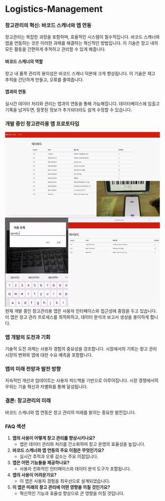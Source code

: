 # Logistics-Management

### **창고관리의 혁신: 바코드 스캐너와 앱 연동**

창고관리는 복잡한 과정을 포함하며, 효율적인 시스템이 필수적입니다. 바코드 스캐너와 앱을 연동하는 것은 이러한 과제를 해결하는 혁신적인 방법입니다. 이 기술은 창고 내의 모든 활동을 간편하게 추적하고 관리할 수 있게 해줍니다. 

#### **바코드 스캐너의 역할**

창고 내 품목 관리의 용이성은 바코드 스캐너 덕분에 크게 향상됩니다. 이 기술은 재고 추적을 간단하게 만들고, 오류를 줄여줍니다. 

#### **앱과의 연동**

실시간 데이터 처리와 관리는 앱과의 연동을 통해 가능해집니다. 데이터베이스에 입출고 기록을 남겨두면, 잘못된 정보가 추가되더라도 쉽게 수정할 수 있습니다.

### **개발 중인 창고관리용 앱 프로토타입**

[![블루투스 스캐너](https://github.com/hamasang/Logistics-Management/blob/main/1.mp4_20240119_140846.923.jpg?raw=true)](https://github.com/hamasang/Logistics-Management/raw/main/1.mp4)
[![블루투스 스캐너](https://github.com/hamasang/Logistics-Management/blob/main/2.mp4_20240119_140926.740.jpg?raw=true)](https://github.com/hamasang/Logistics-Management/raw/main/2.mp4)
현재 개발 중인 창고관리용 앱은 사용자 인터페이스와 접근성에 중점을 두고 있습니다. 이 앱은 창고 관리 프로세스를 최적화하고, 데이터 분석과 보고서 생성을 용이하게 합니다.

### **앱 개발의 도전과 기회**

기술적 도전 과제는 사용자 경험의 중요성을 강조합니다. 시장에서의 기회는 창고 관리 시장의 변화와 앱에 대한 수요 예측을 포함합니다.

### **앱의 미래 전망과 발전 방향**

지속적인 개선과 업데이트는 사용자 피드백을 기반으로 이루어집니다. 시장 경쟁에서의 우위는 기술 혁신과 차별화를 통해 달성됩니다.

### **결론: 창고관리의 미래**

바코드 스캐너와 앱 연동은 창고 관리의 미래를 밝히는 중요한 발전입니다.

### **FAQ 섹션**

1. **앱의 사용이 어떻게 창고 관리를 향상시키나요?**
   - 앱은 데이터 관리와 처리를 간소화하여 창고 운영의 효율성을 높입니다.
2. **바코드 스캐너와 앱 연동의 주요 이점은 무엇인가요?**
   - 실시간 추적과 오류 감소는 주요 이점입니다.
3. **앱은 어떤 기능들을 제공하나요?**
   - 사용자 친화적인 인터페이스와 데이터 분석 도구가 포함됩니다.
4. **앱의 사용이 어려운가요?**
   - 이 앱은 사용자 경험을 최우선으로 설계되었습니다.
5. **이 앱은 미래의 창고 관리에 어떤 영향을 끼칠 것인가요?**
   - 혁신적인 기능과 효율성 향상으로 큰 영향을 미칠 것입니다.

